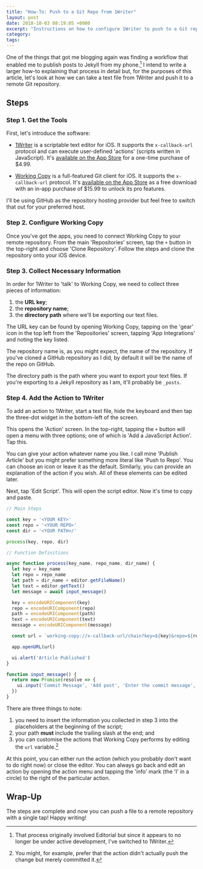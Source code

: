 ```yaml
---
title: "How-To: Push to a Git Repo from 1Writer"
layout: post
date: 2018-10-03 08:19:05 +0900
excerpt: "Instructions on how to configure 1Writer to push to a Git repository."
category: 
tags: 
---
```


One of the things that got me blogging again was finding a workflow that enabled me to publish posts to Jekyll from my phone.[^1] I intend to write a larger how-to explaining that process in detail but, for the purposes of this article, let's look at how we can take a text file from 1Writer and push it to a remote Git repository.

## Steps

### Step 1. Get the Tools

First, let's introduce the software:

- [1Writer][1writer] is a scriptable text editor for iOS. It supports the `x-callback-url` protocol and can execute user-defined 'actions' (scripts written in JavaScript). It's [available on the App Store][as1w] for a one-time purchase of $4.99.

[1writer]: http://1writerapp.com/

[as1w]: https://itunes.apple.com/us/app/1writer-markdown-text-editor/id680469088

- [Working Copy][wc] is a full-featured Git client for iOS. It supports the `x-callback-url` protocol. It's [available on the App Store][aswc] as a free download with an in-app purchase of $15.99 to unlock its pro features.

[wc]: https://workingcopyapp.com/

[aswc]: https://itunes.apple.com/us/app/working-copy/id896694807

I'll be using GitHub as the repository hosting provider but feel free to switch that out for your preferred host.

### Step 2. Configure Working Copy

Once you've got the apps, you need to connect Working Copy to your remote repository. From the main 'Repositories' screen, tap the `+` button in the top-right and choose 'Clone Repository'. Follow the steps and clone the repository onto your iOS device.

### Step 3. Collect Necessary Information

In order for 1Writer to 'talk' to Working Copy, we need to collect three pieces of information:

1. the **URL key**;
2. the **repository name**;
3. the **directory path** where we'll be exporting our text files.

The URL key can be found by opening Working Copy, tapping on the 'gear' icon in the top left from the 'Repositories' screen, tapping 'App Integrations' and noting the key listed.

The repository name is, as you might expect, the name of the repository. If you've cloned a GitHub repository as I did, by default it will be the name of the repo on GitHub.

The directory path is the path where you want to export your text files. If you're exporting to a Jekyll repository as I am, it'll probably be `_posts`.

### Step 4. Add the Action to 1Writer

To add an action to 1Writer, start a text file, hide the keyboard and then tap the three-dot widget in the bottom-left of the screen. 

This opens the 'Action' screen. In the top-right, tapping the `+` button will open a menu with three options; one of which is 'Add a JavaScript Action'. Tap this.

You can give your action whatever name you like. I call mine 'Publish Article' but you might prefer something more literal like 'Push to Repo'. You can choose an icon or leave it as the default. Similarly, you can provide an explanation of the action if you wish. All of these elements can be edited later.

Next, tap 'Edit Script'. This will open the script editor. Now it's time to copy and paste.

```javascript
// Main Steps

const key = '<YOUR KEY>'
const repo = '<YOUR REPO>'
const dir = '<YOUR PATH>/'

process(key, repo, dir)

// Function Definitions

async function process(key_name, repo_name, dir_name) {
  let key = key_name
  let repo = repo_name
  let path = dir_name + editor.getFileName()
  let text = editor.getText()
  let message = await input_message()

  key = encodeURIComponent(key)
  repo = encodeURIComponent(repo)
  path = encodeURIComponent(path)
  text = encodeURIComponent(text)
  message = encodeURIComponent(message)

  const url = `working-copy://x-callback-url/chain?key=${key}&repo=${repo}&command=pull&command=write&path=${path}&text=${text}&command=commit&message=${message}&command=push&x-success=onewriter://return/`

  app.openURL(url)

  ui.alert('Article Published')
}

function input_message() {
  return new Promise(resolve => {
    ui.input('Commit Message', 'Add post', 'Enter the commit message', resolve)
  })
}
```

There are three things to note:

1. you need to insert the information you collected in step 3 into the placeholders at the beginning of the script;
2. your path **must** include the trailing slash at the end; and
3. you can customise the actions that Working Copy performs by editing the `url` variable.[^2]

At this point, you can either run the action (which you probably don't want to do right now) or close the editor. You can always go back and edit an action by opening the action menu and tapping the 'info' mark (the 'I' in a circle) to the right of the particular action.

## Wrap-Up

The steps are complete and now you can push a file to a remote repository with a single tap! Happy writing!

[^1]: That process originally involved Editorial but since it appears to no longer be under active development, I've switched to 1Writer.

[^2]: You might, for example, prefer that the action didn't actually push the change but merely committed it.